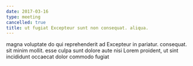 ```yaml
---
date: 2017-03-16
type: meeting
cancelled: true
title: ut fugiat Excepteur sunt non consequat. aliqua.
---
```

magna voluptate do qui reprehenderit ad Excepteur in pariatur. consequat. sit minim mollit. esse culpa sunt dolore aute nisi Lorem proident, ut sint incididunt occaecat dolor commodo fugiat